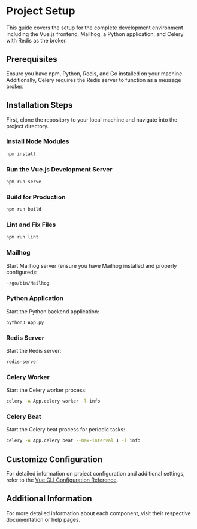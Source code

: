 # Project Setup

This guide covers the setup for the complete development environment including the Vue.js frontend, Mailhog, a Python application, and Celery with Redis as the broker.

## Prerequisites

Ensure you have npm, Python, Redis, and Go installed on your machine. Additionally, Celery requires the Redis server to function as a message broker.

## Installation Steps

First, clone the repository to your local machine and navigate into the project directory.

### Install Node Modules
```bash
npm install
```

### Run the Vue.js Development Server
```bash
npm run serve
```

### Build for Production
```bash
npm run build
```

### Lint and Fix Files
```bash
npm run lint
```

### Mailhog
Start Mailhog server (ensure you have Mailhog installed and properly configured):
```bash
~/go/bin/Mailhog
```

### Python Application
Start the Python backend application:
```bash
python3 App.py
```

### Redis Server
Start the Redis server:
```bash
redis-server
```

### Celery Worker
Start the Celery worker process:
```bash
celery -A App.celery worker -l info
```

### Celery Beat
Start the Celery beat process for periodic tasks:
```bash
celery -A App.celery beat --max-interval 1 -l info
```

## Customize Configuration
For detailed information on project configuration and additional settings, refer to the [Vue CLI Configuration Reference](https://cli.vuejs.org/config/).

## Additional Information
For more detailed information about each component, visit their respective documentation or help pages.
